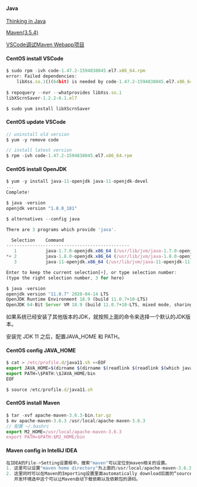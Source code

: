 #### Java
[Thinking in Java](https://github.com/ttyrion/Java/blob/master/doc/Thinking_in_Java.md) 

[Maven(3.5.4)](https://github.com/ttyrion/Java/blob/master/doc/Maven.md) 

[VSCode调试Maven Webapp项目](https://github.com/ttyrion/Java/blob/master/doc/vscode_debug_servlet.md) 

#### CentOS install VSCode
```javascript
$ sudo rpm -ivh code-1.47.2-1594838045.el7.x86_64.rpm 
error: Failed dependencies:
	libXss.so.1()(64bit) is needed by code-1.47.2-1594838045.el7.x86_64
  
$ repoquery --nvr --whatprovides libXss.so.1
libXScrnSaver-1.2.2-6.1.el7

$ sudo yum install libXScrnSaver

```

#### CentOS update VSCode
```javascript
// uninstall old version
$ yum -y remove code

// install latest version
$ rpm -ivh code-1.47.2-1594838045.el7.x86_64.rpm 

```

#### CentOS install OpenJDK
```javascript
$ yum -y install java-11-openjdk java-11-openjdk-devel
...
Complete!

$ java -version
openjdk version "1.8.0_181"

$ alternatives --config java 

There are 3 programs which provide 'java'.

  Selection    Command
-----------------------------------------------
   1           java-1.7.0-openjdk.x86_64 (/usr/lib/jvm/java-1.7.0-openjdk-1.7.0.191-2.6.15.5.el7.x86_64/jre/bin/java)
*+ 2           java-1.8.0-openjdk.x86_64 (/usr/lib/jvm/java-1.8.0-openjdk-1.8.0.181-7.b13.el7.x86_64/jre/bin/java)
   3           java-11-openjdk.x86_64 (/usr/lib/jvm/java-11-openjdk-11.0.7.10-4.el7_8.x86_64/bin/java)

Enter to keep the current selection[+], or type selection number: 
(type the right selection number, 3 for here)

$ java -version
openjdk version "11.0.7" 2020-04-14 LTS
OpenJDK Runtime Environment 18.9 (build 11.0.7+10-LTS)
OpenJDK 64-Bit Server VM 18.9 (build 11.0.7+10-LTS, mixed mode, sharing)

```
如果系统已经安装了其他版本的JDK，就按照上面的命令来选择一个默认的JDK版本。

安装完 JDK 11 之后，配置JAVA_HOME 和 PATH。

#### CentOS config JAVA_HOME
```javascript
$ cat > /etc/profile.d/java11.sh <<EOF
export JAVA_HOME=$(dirname $(dirname $(readlink $(readlink $(which javac)))))
export PATH=\$PATH:\$JAVA_HOME/bin
EOF

$ source /etc/profile.d/java11.sh

```

#### CentOS install Maven
```javascript
$ tar -xvf apache-maven-3.6.3-bin.tar.gz
$ mv apache-maven-3.6.3 /usr/local/apache-maven-3.6.3
// 配置 ~/.bashrc
export M2_HOME=/usr/local/apache-maven-3.6.3
export PATH=$PATH:$M2_HOME/bin

```

#### Maven config in IntelliJ IDEA
```javascript
在IDEA的File->Setting设置框中，搜索"maven"可以定位到maven相关的设置。
1. 这里可以设置"maven home directory"为上面的/usr/local/apache-maven-3.6.3，而不是使用IDEA安装包自带的maven版本。
2. 这里同时可以在Maven的Importing设置里面automatically download后面的“sources”选中。
   开发环境选中这个可以让Maven自动下载依赖以及依赖包的源码。

```



